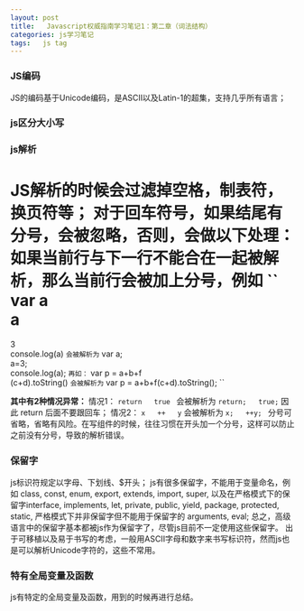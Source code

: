 ```yaml
---
layout: post
title:   Javascript权威指南学习笔记1：第二章（词法结构）
categories: js学习笔记
tags:   js tag
---
```


### JS编码
JS的编码基于Unicode编码，是ASCII以及Latin-1的超集，支持几乎所有语言；
### js区分大小写
### js解析
JS解析的时候会过滤掉空格，制表符，换页符等；
对于回车符号，如果结尾有分号，会被忽略，否则，会做以下处理：
**如果当前行与下一行不能合在一起被解析，那么当前行会被加上分号**，例如
``
var a  
a  
=  
3  
console.log(a)
``
会被解析为
``
var a;  
a=3;  
console.log(a);
``
再如：
``
var p = a+b+f  
(c+d).toString()
``
会被解析为
``
var p = a+b+f(c+d).toString(); 
``

**其中有2种情况异常：**
情况1：
``
return  
true 
``
会被解析为
``
return;  
true;
``
因此 return 后面不要跟回车；
情况2：
``
x  
++  
y
``
会被解析为
``
x;  
++y;  ``
分号可省略，省略有风险。在写组件的时候，往往习惯在开头加一个分号，这样可以防止之前没有分号，导致的解析错误。
### 保留字
js标识符规定以字母、下划线、$开头；
js有很多保留字，不能用于变量命名，例如 class, const, enum, export, extends, import, super, 以及在严格模式下的保留字interface, implements, let, private, public, yield, package, protected, static, 严格模式下并非保留字但不能用于保留字的 arguments, eval;
总之，高级语言中的保留字基本都被js作为保留字了，尽管js目前不一定使用这些保留字。
出于可移植以及易于书写的考虑，一般用ASCII字母和数字来书写标识符，然而js也是可以解析Unicode字符的，这些不常用。
### 特有全局变量及函数
js有特定的全局变量及函数，用到的时候再进行总结。

